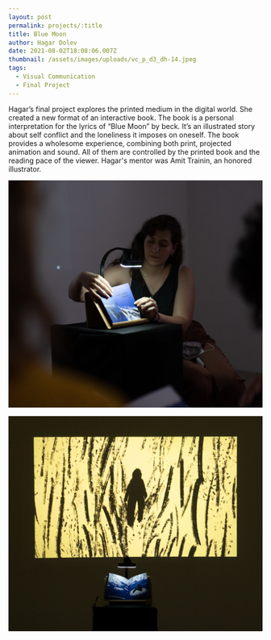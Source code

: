 ```yaml
---
layout: post
permalink: projects/:title
title: Blue Moon
author: Hagar Dolev
date: 2021-08-02T18:08:06.007Z
thumbnail: /assets/images/uploads/vc_p_d3_dh-14.jpeg
tags:
  - Visual Communication
  - Final Project
---
```

Hagar’s final project explores the printed medium in the digital world. She created a new format of an interactive book. The book is a personal interpretation for the lyrics of “Blue Moon” by beck. It’s an illustrated story about self conflict and the loneliness it imposes on oneself. The book provides a wholesome experience, combining both print, projected animation and sound. All of them are controlled by the printed book and the reading pace of the viewer.
Hagar's mentor was Amit Trainin, an honored illustrator.



![](/assets/images/uploads/vc_p_d3_dh-18.jpeg)

![](/assets/images/uploads/vc_p_d3_dh-15.jpeg)